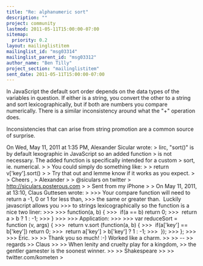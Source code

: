 ```yaml
---
title: "Re: alphanumeric sort"
description: ""
project: community
lastmod: 2011-05-11T15:00:00-07:00
sitemap:
  priority: 0.2
layout: mailinglistitem
mailinglist_id: "msg03314"
mailinglist_parent_id: "msg03312"
author_name: "Ben Tilly"
project_section: "mailinglistitem"
sent_date: 2011-05-11T15:00:00-07:00
---
```



In JavaScript the default sort order depends on the data types of the
variables in question. If either is a string, you convert the other
to a string and sort lexicographically, but if both are numbers you
compare numerically. There is a similar inconsistency around what the
"+" operation does.

Inconsistencies that can arise from string promotion are a common
source of surprise.

On Wed, May 11, 2011 at 1:35 PM, Alexander Sicular  wrote:
&gt; Iirc, "sort()" is by default lexographic in JavaScript so an added function
&gt; is not necessary. The added function is specifically intended for a custom
&gt; sort, ie. numerical.
&gt;
&gt; You could simply do something like:
&gt;
&gt; return v['key'].sort()
&gt;
&gt; Try that out and lemme know if it works as you expect.
&gt;
&gt; Cheers ,
&gt; Alexander
&gt;
&gt; @siculars on twitter
&gt; http://siculars.posterous.com
&gt;
&gt; Sent from my iPhone
&gt;
&gt; On May 11, 2011, at 13:10, Claus Guttesen  wrote:
&gt;
&gt;&gt;&gt; Your compare function will need to return a -1, 0 or 1 for less than,
&gt;&gt;&gt; the same or greater than.  Luckily javascript allows you
&gt;&gt;&gt; to strings lexicographically so the function is a nice two liner:
&gt;&gt;&gt;
&gt;&gt;&gt; function(a, b) {
&gt;&gt;&gt;  if(a == b) return 0;
&gt;&gt;&gt;  return a &gt; b ? 1 : -1;
&gt;&gt;&gt; }
&gt;&gt;&gt;
&gt;&gt;&gt; Application:
&gt;&gt;&gt;
&gt;&gt;&gt; var reduceSort = function (v, args) {
&gt;&gt;&gt;  return v.sort (function(a, b) {
&gt;&gt;&gt;  if(a['key'] == b['key']) return 0;
&gt;&gt;&gt;  return a['key'] &gt; b['key'] ? 1 : -1;
&gt;&gt;&gt;  });
&gt;&gt;&gt; };
&gt;&gt;&gt;
&gt;&gt;&gt; Eric.
&gt;&gt;
&gt;&gt; Thank you so much! :-) Worked like a charm.
&gt;&gt;
&gt;&gt; --
&gt;&gt; regards
&gt;&gt; Claus
&gt;&gt;
&gt;&gt; When lenity and cruelty play for a kingdom,
&gt;&gt; the gentler gamester is the soonest winner.
&gt;&gt;
&gt;&gt; Shakespeare
&gt;&gt;
&gt;&gt; twitter.com/kometen
&gt;
